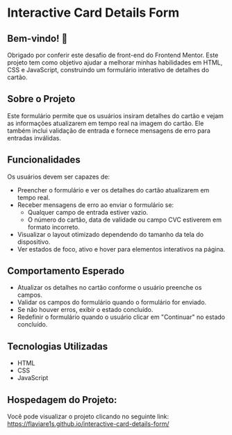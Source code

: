 # Interactive Card Details Form

## Bem-vindo! 👋

Obrigado por conferir este desafio de front-end do Frontend Mentor. Este projeto tem como objetivo ajudar a melhorar minhas habilidades em HTML, CSS e JavaScript, construindo um formulário interativo de detalhes do cartão.

## Sobre o Projeto

Este formulário permite que os usuários insiram detalhes do cartão e vejam as informações atualizarem em tempo real na imagem do cartão. Ele também inclui validação de entrada e fornece mensagens de erro para entradas inválidas.

## Funcionalidades

Os usuários devem ser capazes de:

- Preencher o formulário e ver os detalhes do cartão atualizarem em tempo real.
- Receber mensagens de erro ao enviar o formulário se:
  - Qualquer campo de entrada estiver vazio.
  - O número do cartão, data de validade ou campo CVC estiverem em formato incorreto.
- Visualizar o layout otimizado dependendo do tamanho da tela do dispositivo.
- Ver estados de foco, ativo e hover para elementos interativos na página.

## Comportamento Esperado

- Atualizar os detalhes no cartão conforme o usuário preenche os campos.
- Validar os campos do formulário quando o formulário for enviado.
- Se não houver erros, exibir o estado concluído.
- Redefinir o formulário quando o usuário clicar em "Continuar" no estado concluído.

## Tecnologias Utilizadas

- HTML
- CSS
- JavaScript

## Hospedagem do Projeto:
Você pode visualizar o projeto clicando no seguinte link:
https://flaviare1s.github.io/interactive-card-details-form/

